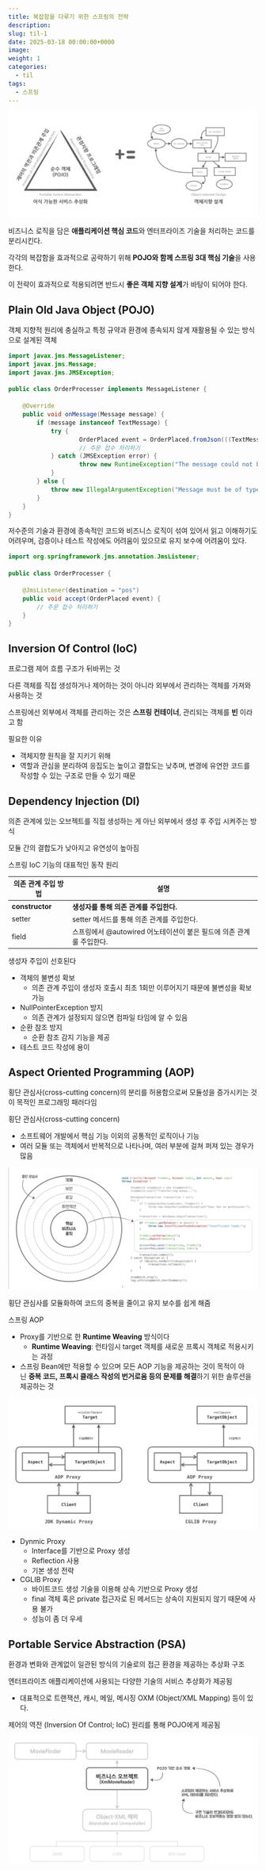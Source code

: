 ```yaml
---
title: 복잡함을 다루기 위한 스프링의 전략
description:
slug: til-1
date: 2025-03-18 00:00:00+0000
image:
weight: 1
categories:
  - til
tags:
  - 스프링
---
```


![복잡함을 다루기 위한 스프링의 전략](image.png)

비즈니스 로직을 담은 **애플리케이션 핵심 코드**와 엔터프라이즈 기술을 처리하는 코드를 분리시킨다.

각각의 복잡함을 효과적으로 공략하기 위해 **POJO와 함께 스프링 3대 핵심 기술**을 사용한다.

이 전략이 효과적으로 적용되려면 반드시 **좋은 객체 지향 설계**가 바탕이 되어야 한다.

## Plain Old Java Object (POJO)

객체 지향적 원리에 충실하고 특정 규약과 환경에 종속되지 않게 재활용될 수 있는 방식으로 설계된 객체

```java
import javax.jms.MessageListener;
import javax.jms.Message;
import javax.jms.JMSException;

public class OrderProcesser implements MessageListener {

    @Override
    public void onMessage(Message message) {
        if (message instanceof TextMessage) {
            try {
                    OrderPlaced event = OrderPlaced.fromJson(((TextMessage) message).getText());
                    // 주문 접수 처리하기
            } catch (JMSException error) {
                    throw new RuntimeException("The message could not be read.", error);
            }
        } else {
            throw new IllegalArgumentException("Message must be of type TextMessage");
        }
    }
}
```

저수준의 기술과 환경에 종속적인 코드와 비즈니스 로직이 섞여 있어서 읽고 이해하기도 어려우며, 검증이나 테스트 작성에도 어려움이 있으므로 유지 보수에 어려움이 있다.

```java
import org.springframework.jms.annotation.JmsListener;

public class OrderProcesser {

    @JmsListener(destination = "pos")
    public void accept(OrderPlaced event) {
        // 주문 접수 처리하기
    }
}
```

## Inversion Of Control (IoC)

프로그램 제어 흐름 구조가 뒤바뀌는 것

다른 객체를 직접 생성하거나 제어하는 것이 아니라 외부에서 관리하는 객체를 가져와 사용하는 것

스프링에선 외부에서 객체를 관리하는 것은 **스프링 컨테이너**, 관리되는 객체를 **빈** 이라고 함

필요한 이유
- 객체지향 원칙을 잘 지키기 위해
- 역할과 관심을 분리하여 응집도는 높이고 결합도는 낮추며, 변경에 유연한 코드를 작성할 수 있는 구조로 만들 수 있기 때문

## Dependency Injection (DI)

의존 관계에 있는 오브젝트를 직접 생성하는 게 아닌 외부에서 생성 후 주입 시켜주는 방식

모듈 간의 결합도가 낮아지고 유연성이 높아짐

스프링  IoC 기능의 대표적인 동작 원리

| 의존 관계 주입 방법 | 설명 |
| --- | --- |
| **constructor** | **생성자를 통해 의존 관계를 주입한다.** |
| setter | setter 메서드를 통해 의존 관계를 주입한다. |
| field | 스프링에서 @autowired 어노테이션이 붙은 필드에 의존 관계룰 주입한다. |

생성자 주입이 선호된다
- 객체의 불변성 확보
   - 의존 관계 주입이 생성자 호출시 최초 1회만 이루어지기 때문에 불변성을 확보 가능
- NullPointerException 방지
   - 의존 관계가 설정되지 않으면 컴파일 타임에 알 수 있음
- 순환 참조 방지
   - 순환 참조 감지 기능을 제공
- 테스트 코드 작성에 용이

## Aspect Oriented Programming (AOP)

횡단 관심사(cross-cutting concern)의 분리를 허용함으로써 모듈성을 증가시키는 것이 목적인 프로그래밍 패러다임

횡단 관심사(cross-cutting concern)
- 소프트웨어 개발에서 핵심 기능 이외의 공통적인 로직이나 기능
- 여러 모듈 또는 객체에서 반복적으로 나타나며, 여러 부분에 걸쳐 퍼져 있는 경우가 많음

![AOP](image-1.png)

횡단 관심사를 모듈화하여 코드의 중복을 줄이고 유지 보수를 쉽게 해줌

스프링 AOP
- Proxy를 기반으로 한 **Runtime Weaving** 방식이다
   - **Runtime Weaving**: 런타임시 target 객체를 새로운 프록시 객체로 적용시키는 과정
- 스프링 Bean에만 적용할 수 있으며 모든 AOP 기능을 제공하는 것이 목적이 아닌 **중복 코드, 프록시 클래스 작성의 번거로움 등의 문제를 해결**하기 위한 솔루션을 제공하는 것

![AOP Proxy](image-2.png)

- Dynmic Proxy
   - Interface를 기반으로 Proxy 생성
   - Reflection 사용
   - 기본 생성 전략
- CGLIB Proxy
   - 바이트코드 생성 기술을 이용해 상속 기반으로 Proxy 생성
   - final 객체 혹은 private 접근자로 된 메서드는 상속이 지원되지 않기 때문에 사용 불가
   - 성능이 좀 더 우세

## Portable Service Abstraction (PSA)

환경과 변화와 관계없이 일관된 방식의 기술로의 접근 환경을 제공하는 추상화 구조

엔터프라이즈 애플리케이션에 사용되는 다양한 기술의 서비스 추상화가 제공됨
- 대표적으로 트랜잭션, 캐시, 메일, 메시징 OXM (Object/XML Mapping) 등이 있다.

제어의 역전 (Inversion Of Control; IoC) 원리를 통해 POJO에게 제공됨

![PSA Example](image-3.png)
